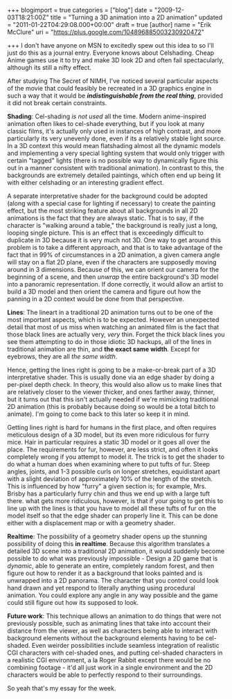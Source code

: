 +++
blogimport = true
categories = ["blog"]
date = "2009-12-03T18:21:00Z"
title = "Turning a 3D animation into a 2D animation"
updated = "2011-01-22T04:29:08.000+00:00"
draft = true
[author]
name = "Erik McClure"
uri = "https://plus.google.com/104896885003230920472"

+++
I don't have anyone on MSN to excitedly spew out this idea to so I'll just do this as a journal entry. Everyone knows about Celshading. Cheap Anime games use it to try and make 3D look 2D and often fail spectacularly, although its still a nifty effect.

After studying The Secret of NIMH, I've noticed several particular aspects of the movie that could feasibly be recreated in a 3D graphics engine in such a way that it would be ***indistinguishable from the real thing***, provided it did not break certain constraints.

**Shading**: Cel-shading *is not used* all the time. Modern anime-inspired animation often likes to cel-shade everything, but if you look at many classic films, it's actually only used in instances of high contrast, and more particularly its very unevenly done, even if its a relatively stable light source. In a 3D context this would mean flatshading almost all the dynamic models and implementing a very special lighting system that would only trigger with certain "tagged" lights (there is no possible way to dynamically figure this out in a manner consistent with traditional animation). In contrast to this, the backgrounds are extremely detailed paintings, which often end up being lit with either celshading or an interesting gradient effect.

A separate interpretative shader for the background could be adopted (along with a special case for lighting if necessary) to create the painting effect, but the most striking feature about all backgrounds in all 2D animations is the fact that they are always static. That is to say, if the character is "walking around a table," the background is really just a long, looping single picture. This is an effect that is exceedingly difficult to duplicate in 3D because it is very much not 3D. One way to get around this problem is to take a different approach, and that is to take advantage of the fact that in 99% of circumstances in a 2D animation, a given camera angle will stay on a flat 2D plane, even if the characters are supposedly moving around in 3 dimensions. Because of this, we can orient our camera for the beginning of a scene, and then *unwrap* the entire background's 3D model into a panoramic representation. If done correctly, it would allow an artist to build a 3D model and then orient the camera and figure out how the panning in a 2D context would be done from that perspective.

**Lines**: The lineart in a traditional 2D animation turns out to be one of the most important aspects, which is to be expected. However an unexpected detail that most of us miss when watching an animated film is the fact that those black lines are actually very, *very* thin. Forget the thick black lines you see them attempting to do in those idiotic 3D hackups, all of the lines in traditional animation are thin, and **the exact same width**. Except for eyebrows, they are all *the same width*. 

Hence, getting the lines right is going to be a make-or-break part of a 3D interpretative shader. This is usually done via an edge shader by doing a per-pixel depth check. In theory, this would also allow us to make lines that are relatively closer to the viewer thicker, and ones farther away, thinner, but it turns out that this isn't actually needed if we're mimicking traditional 2D animation (this is probably because doing so would be a total bitch to animate). I'm going to come back to this later so keep it in mind.

Getting lines right is hard for humans in the first place, and often requires meticulous design of a 3D model, but its even more ridiculous for furry mice. Hair in particular requires a static 3D model or it goes all over the place. The requirements for fur, however, are less strict, and often it looks completely wrong if you attempt to model it. The trick is to get the shader to do what a human does when examining where to put tufts of fur. Steep angles, joints, and 1-3 possible curls on longer stretches, equidistant apart with a slight deviation of approximately 10% of the length of the stretch. This is influenced by how "furry" a given section is; for example, Mrs. Brisby has a particularly furry chin and thus we end up with a large tuft there. what gets more ridiculous, however, is that if your going to get this to line up with the lines is that you have to model all these tufts of fur on the model itself so that the edge shader can properly line it. This can be done either with a displacement map or with a geometry shader.

**Realtime**: The possibility of a geometry shader opens up the stunning possibility of doing this **in realtime**. Because this algorithm translates a detailed 3D scene into a traditional 2D animation, it would suddenly become possible to do what was previously impossible - Design a 2D game that is *dynamic*, able to generate an entire, completely random forest, and then figure out how to render it as a background that looks painted and is unwrapped into a 2D panorama. The character that you control could look hand drawn and yet respond to literally anything using procedural animation. You could explore any angle in any way possible and the game could still figure out how its supposed to look.

**Future work**: This technique allows an animation to do things that were not previously possible, such as animating lines that take into account their distance from the viewer, as well as characters being able to interact with background elements without the background elements having to be cel-shaded. Even weirder possibilities include seamless integration of realistic CGI characters with cel-shaded ones, and putting cel-shaded characters in a realistic CGI environment, a la Roger Rabbit except there would be no combining footage - it'd all just work in a single environment and the 2D characters would be able to perfectly respond to their surroundings.

So yeah that's my essay for the week.
